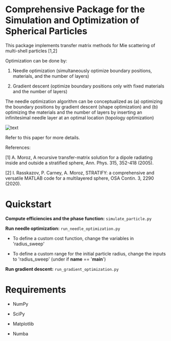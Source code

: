 # Comprehensive Package for the Simulation and Optimization of Spherical Particles

This package implements transfer matrix methods for Mie scattering of multi-shell particles [1,2]

Optimization can be done by:

1. Needle optimization (simultaneously optimize boundary positions, materials, and the number of layers)

2. Gradient descent (optimize boundary positions only with fixed materials and the number of layers)

The needle optimization algorithm can be conceptualized as (a) optimizing the boundary positions by gradient descent (shape optimization) and (b) optimizing the materials and the number of layers by inserting an infinitesimal needle layer at an optimal location (topology optimization)

![text](flowchart.jpg)

Refer to this paper for more details.

References:

[1] A. Moroz, A recursive transfer-matrix solution for a dipole radiating inside and outside a stratified sphere, Ann. Phys. 315, 352-418 (2005).

[2] I. Rasskazov, P. Carney, A. Moroz, STRATIFY: a comprehensive and versatile MATLAB code for a multilayered sphere, OSA Contin. 3, 2290 (2020).

# Quickstart

**Compute efficiencies and the phase function:** `simulate_particle.py`

**Run needle optimization:** `run_needle_optimization.py`

- To define a custom cost function, change the variables in 'radius_sweep'

- To define a custom range for the initial particle radius, change the inputs to 'radius_sweep' (under if __name__ == '__main__')

**Run gradient descent:** `run_gradient_optimization.py`

# Requirements

- NumPy

- SciPy

- Matplotlib

- Numba
